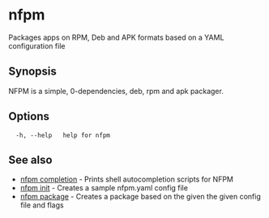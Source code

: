 # nfpm

Packages apps on RPM, Deb and APK formats based on a YAML configuration file

## Synopsis

NFPM is a simple, 0-dependencies, deb, rpm and apk packager.

## Options

```
  -h, --help   help for nfpm
```

## See also

* [nfpm completion](/cmd/nfpm_completion)	 - Prints shell autocompletion scripts for NFPM
* [nfpm init](/cmd/nfpm_init)	 - Creates a sample nfpm.yaml config file
* [nfpm package](/cmd/nfpm_package)	 - Creates a package based on the given the given config file and flags

